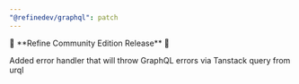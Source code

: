 ```yaml
---
"@refinedev/graphql": patch
---
```


📢 \*\*Refine Community Edition Release\*\* 📢

Added error handler that will throw GraphQL errors via Tanstack query from urql
